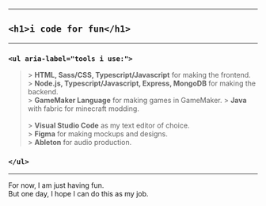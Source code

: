 ___
## `<h1>i code for fun</h1>`
___

### `<ul aria-label="tools i use:">`

>\> **HTML, Sass/CSS, Typescript/Javascript** for making the frontend.  
>\> **Node.js, Typescript/Javascript, Express, MongoDB** for making the backend.  
>\> **GameMaker Language** for making games in GameMaker.
>\> **Java** with fabric for minecraft modding.
><br />   
>\> **Visual Studio Code** as my text editor of choice.  
>\> **Figma** for making mockups and designs.  
>\> **Ableton** for audio production.  

### `</ul>`
___

For now, I am just having fun.  
But one day, I hope I can do this as my job.
